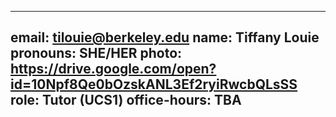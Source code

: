 
---
email: tilouie@berkeley.edu
name: Tiffany Louie
pronouns: SHE/HER
photo: https://drive.google.com/open?id=10Npf8Qe0bOzskANL3Ef2ryiRwcbQLsSS
role: Tutor (UCS1)
office-hours: TBA
---
